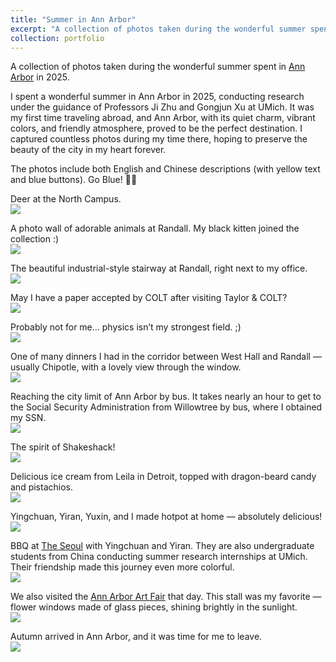 ```yaml
---
title: "Summer in Ann Arbor"
excerpt: "A collection of photos taken during the wonderful summer spent in Ann Arbor in 2025."
collection: portfolio
---
```


A collection of photos taken during the wonderful summer spent in [Ann Arbor](https://en.wikipedia.org/wiki/Ann_Arbor,_Michigan) in 2025.

I spent a wonderful summer in Ann Arbor in 2025, conducting research under the guidance of Professors Ji Zhu and Gongjun Xu at UMich. It was my first time traveling abroad, and Ann Arbor, with its quiet charm, vibrant colors, and friendly atmosphere, proved to be the perfect destination. I captured countless photos during my time there, hoping to preserve the beauty of the city in my heart forever. 

The photos include both English and Chinese descriptions (with yellow text and blue buttons). Go Blue! 💙💛

Deer at the North Campus.
<br/><img src='/images/aa/deer.png'>

A photo wall of adorable animals at Randall. My black kitten joined the collection :)
<br/><img src='/images/aa/lovelyanimals.png'>

The beautiful industrial-style stairway at Randall, right next to my office.
<br/><img src='/images/aa/randall.png'>

May I have a paper accepted by COLT after visiting Taylor & COLT?
<br/><img src='/images/aa/colt.png'>

Probably not for me… physics isn’t my strongest field. ;)
<br/><img src='/images/aa/physics.png'>

One of many dinners I had in the corridor between West Hall and Randall — usually Chipotle, with a lovely view through the window.
<br/><img src='/images/aa/dinner.png'>

Reaching the city limit of Ann Arbor by bus. It takes nearly an hour to get to the Social Security Administration from Willowtree by bus, where I obtained my SSN.
<br/><img src='/images/aa/citylimit.png'>

The spirit of Shakeshack!
<br/><img src='/images/aa/shakeshack.png'>

Delicious ice cream from Leila in Detroit, topped with dragon-beard candy and pistachios.
<br/><img src='/images/aa/icecream.png'>

Yingchuan, Yiran, Yuxin, and I made hotpot at home — absolutely delicious!
<br/><img src='/images/aa/diyhotpot.png'>

BBQ at [The Seoul](https://maps.app.goo.gl/PmTz9qLDS5CfqGwK6) with Yingchuan and Yiran. They are also undergraduate students from China conducting summer research internships at UMich. Their friendship made this journey even more colorful.
<br/><img src='/images/aa/bbq.png'>

We also visited the [Ann Arbor Art Fair](https://www.theannarborartfair.com/) that day. This stall was my favorite — flower windows made of glass pieces, shining brightly in the sunlight.
<br/><img src='/images/aa/artfair.png'>

Autumn arrived in Ann Arbor, and it was time for me to leave.
<br/><img src='/images/aa/autumn.png'>
